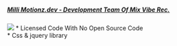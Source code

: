 # <h5><a href="https://instagram.com/millimotionz">Milli Motionz.dev - Development Team Of Mix Vibe Rec.</a></h5>
<img src="https://cdn.jsdelivr.net/gh/mvrec/b2root.dev.mvr@master/img/credits/mvr_b2root.dev.png"/>
* Licensed Code With No Open Source Code<br/>
* Css & jquery library
